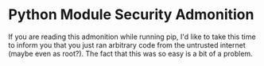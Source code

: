 Python Module Security Admonition
=================================

If you are reading this admonition while running pip, I'd like to take
this time to inform you that you just ran arbitrary code from the untrusted
internet (maybe even as root?). The fact that this was so easy is a bit of a
problem.
